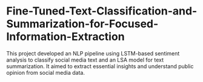 # Fine-Tuned-Text-Classification-and-Summarization-for-Focused-Information-Extraction
This project developed an NLP pipeline using LSTM-based sentiment analysis to classify social media text and an LSA model for text summarization. It aimed to extract essential insights and understand public opinion from social media data.
